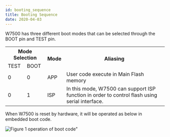 ```yaml
---
id: booting_sequence
title: Booting Sequence
date: 2020-04-03
---
```



W7500 has three different boot modes that can be selected through the BOOT pin and TEST pin.

<table class="tg">
  <tr>
    <th class="tg-huh2" colspan="2">Mode Selection</th>
    <th class="tg-s6z2" rowspan="2">Mode</th>
    <th class="tg-huh2" rowspan="2">Aliasing</th>
  </tr>
  <tr>
    <td class="tg-s6z2">TEST</td>
    <td class="tg-s6z2">BOOT</td>
  </tr>
  <tr>
    <td class="tg-s6z2">0</td>
    <td class="tg-s6z2">0</td>
    <td class="tg-s6z2">APP</td>
    <td class="tg-031e">User code execute in Main Flash memory</td>
  </tr>
  <tr>
    <td class="tg-s6z2">0</td>
    <td class="tg-s6z2">1</td>
    <td class="tg-s6z2">ISP</td>
    <td class="tg-031e">In this mode, W7500 can support ISP function in order to control flash using serial interface.</td>
  </tr>

</table>


When W7500 is reset by hardware, it will be operated as below in embedded boot code.

![Figure 1 operation of boot code"](/document_framework/img/products/w7500/operation_boot_code.jpg)
